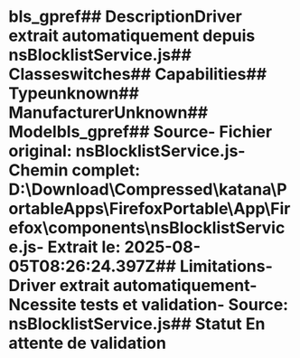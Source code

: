 # bls_gpref##  DescriptionDriver extrait automatiquement depuis nsBlocklistService.js##  Classeswitches##  Capabilities##  Typeunknown##  ManufacturerUnknown##  Modelbls_gpref##  Source- **Fichier original**: nsBlocklistService.js- **Chemin complet**: D:\Download\Compressed\katana\PortableApps\FirefoxPortable\App\Firefox\components\nsBlocklistService.js- **Extrait le**: 2025-08-05T08:26:24.397Z##  Limitations- Driver extrait automatiquement- Ncessite tests et validation- Source: nsBlocklistService.js##  Statut En attente de validation